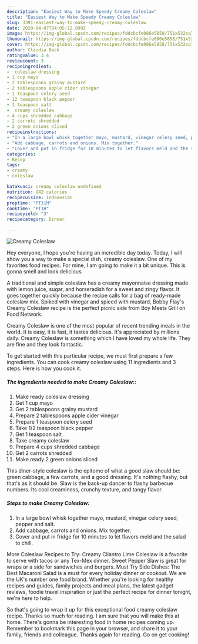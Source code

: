 ```yaml
---
description: "Easiest Way to Make Speedy Creamy Coleslaw"
title: "Easiest Way to Make Speedy Creamy Coleslaw"
slug: 3391-easiest-way-to-make-speedy-creamy-coleslaw
date: 2020-04-07T04:05:12.899Z
image: https://img-global.cpcdn.com/recipes/fddcbcfe086e5858/751x532cq70/creamy-coleslaw-recipe-main-photo.jpg
thumbnail: https://img-global.cpcdn.com/recipes/fddcbcfe086e5858/751x532cq70/creamy-coleslaw-recipe-main-photo.jpg
cover: https://img-global.cpcdn.com/recipes/fddcbcfe086e5858/751x532cq70/creamy-coleslaw-recipe-main-photo.jpg
author: Claudia Beck
ratingvalue: 3.4
reviewcount: 3
recipeingredient:
-  coleslaw dressing
- 1 cup mayo
- 2 tablespoons grainy mustard
- 2 tablespoons apple cider vinegar
- 1 teaspoon celery seed
- 12 teaspoon black pepper
- 1 teaspoon salt
-  creamy coleslaw
- 4 cups shredded cabbage
- 2 carrots shredded
- 2 green onions sliced
recipeinstructions:
- "In a large bowl whisk together mayo, mustard, vinegar celery seed, pepper and salt."
- "Add cabbage, carrots and onions. Mix together."
- "Cover and put in fridge for 10 minutes to let flavors meld and the salad to chill."
categories:
- Resep
tags:
- creamy
- coleslaw

katakunci: creamy coleslaw undefined
nutrition: 242 calories
recipecuisine: Indonesian
preptime: "PT31M"
cooktime: "PT1H"
recipeyield: "3"
recipecategory: Dinner

---
```



![Creamy Coleslaw](https://img-global.cpcdn.com/recipes/fddcbcfe086e5858/751x532cq70/creamy-coleslaw-recipe-main-photo.jpg)

Hey everyone, I hope you're having an incredible day today. Today, I will show you a way to make a special dish, creamy coleslaw. One of my favorites food recipes. For mine, I am going to make it a bit unique. This is gonna smell and look delicious.

A traditional and simple coleslaw has a creamy mayonnaise dressing made with lemon juice, sugar, and horseradish for a sweet and zingy flavor. It goes together quickly because the recipe calls for a bag of ready-made coleslaw mix. Spiked with vinegar and spiced with mustard, Bobby Flay&#39;s Creamy Coleslaw recipe is the perfect picnic side from Boy Meets Grill on Food Network.

Creamy Coleslaw is one of the most popular of recent trending meals in the world. It is easy, it is fast, it tastes delicious. It's appreciated by millions daily. Creamy Coleslaw is something which I have loved my whole life. They are fine and they look fantastic.


To get started with this particular recipe, we must first prepare a few ingredients. You can cook creamy coleslaw using 11 ingredients and 3 steps. Here is how you cook it.

##### The ingredients needed to make Creamy Coleslaw::

1. Make ready  coleslaw dressing
1. Get 1 cup mayo
1. Get 2 tablespoons grainy mustard
1. Prepare 2 tablespoons apple cider vinegar
1. Prepare 1 teaspoon celery seed
1. Take 1/2 teaspoon black pepper
1. Get 1 teaspoon salt
1. Take  creamy coleslaw
1. Prepare 4 cups shredded cabbage
1. Get 2 carrots shredded
1. Make ready 2 green onions sliced


This diner-style coleslaw is the epitome of what a good slaw should be: green cabbage, a few carrots, and a good dressing. It&#39;s nothing flashy, but that&#39;s as it should be. Slaw is the back-up dancer to flashy barbecue numbers. Its cool creaminess, crunchy texture, and tangy flavor. 

##### Steps to make Creamy Coleslaw:

1. In a large bowl whisk together mayo, mustard, vinegar celery seed, pepper and salt.
1. Add cabbage, carrots and onions. Mix together.
1. Cover and put in fridge for 10 minutes to let flavors meld and the salad to chill.


More Coleslaw Recipes to Try: Creamy Cilantro Lime Coleslaw is a favorite to serve with tacos or any Tex-Mex dinner. Sweet Pepper Slaw is great for wraps or a side for sandwiches and burgers. Must Try Side Dishes: The Best Macaroni Salad is a must for every holiday dinner or cookout. We are the UK&#39;s number one food brand. Whether you&#39;re looking for healthy recipes and guides, family projects and meal plans, the latest gadget reviews, foodie travel inspiration or just the perfect recipe for dinner tonight, we&#39;re here to help. 

So that's going to wrap it up for this exceptional food creamy coleslaw recipe. Thanks so much for reading. I am sure that you will make this at home. There's gonna be interesting food in home recipes coming up. Remember to bookmark this page in your browser, and share it to your family, friends and colleague. Thanks again for reading. Go on get cooking!
